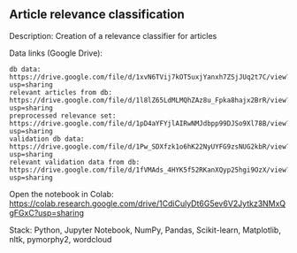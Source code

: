 ## Article relevance classification
Description:
Creation of a relevance classifier for articles

Data links (Google Drive):

	db data: https://drive.google.com/file/d/1xvN6TVij7kOT5uxjYanxh7ZSjJUq2t7C/view?usp=sharing
	relevant articles from db: https://drive.google.com/file/d/1l8lZ65LdMLMQhZAz8u_Fpka8hajx2BrR/view?usp=sharing
	preprocessed relevance set: https://drive.google.com/file/d/1pD4aYFYjlAIRwNMJdbpp99DJSo9Xl78B/view?usp=sharing
	validation db data: https://drive.google.com/file/d/1Pw_SDXfzk1o6hK22NyUYFG9zsNUG2kbR/view?usp=sharing
	relevant validation data from db: https://drive.google.com/file/d/1fVMAds_4HYK5f52RKanXQyp25hgi9OzX/view?usp=sharing

Open the notebook in Colab: https://colab.research.google.com/drive/1CdiCulyDt6G5ev6V2Jytkz3NMxQgFGxC?usp=sharing

Stack: Python, Jupyter Notebook, NumPy, Pandas, Scikit-learn, Matplotlib, nltk, pymorphy2, wordcloud
